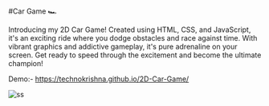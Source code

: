#Car Game 🏎️

Introducing my 2D Car Game! Created using HTML, CSS, and JavaScript, it's an exciting ride where you dodge obstacles and race against time. With vibrant graphics and addictive gameplay, it's pure adrenaline on your screen. Get ready to speed through the excitement and become the ultimate champion!

Demo:- https://technokrishna.github.io/2D-Car-Game/



![ss](https://user-images.githubusercontent.com/89542129/147114744-eb429233-610b-465d-886c-35f5e57329a7.png)
